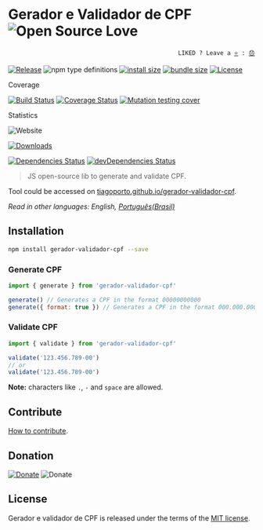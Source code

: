 # Gerador e Validador de CPF ![Open Source Love](https://badges.frapsoft.com/os/v3/open-source.svg)

<p align="right">
  <code>LIKED ? Leave a <a href="https://github.com/tiagoporto/gerador-validador-cpf/stargazers">⭐</a> : <a href="https://github.com/tiagoporto/gerador-validador-cpf/issues">😞</a></code>
</p>

[![Release](https://img.shields.io/npm/v/gerador-validador-cpf.svg?style=flat-square&label=release)](https://github.com/tiagoporto/gerador-validador-cpf/releases)
![npm type definitions](https://img.shields.io/npm/types/gerador-validador-cpf.svg?style=flat-square)
[![install size](https://packagephobia.now.sh/badge?p=gerador-validador-cpf)](https://packagephobia.now.sh/result?p=gerador-validador-cpf)
[![bundle size](https://img.shields.io/bundlephobia/min/gerador-validador-cpf?style=flat-square&label=bundle%20size)](https://bundlephobia.com/result?p=gerador-validador-cpf)
[![License](https://img.shields.io/github/license/tiagoporto/gerador-validador-cpf.svg?style=flat-square)](LICENSE)

Coverage

[![Build Status](https://img.shields.io/travis/com/tiagoporto/gerador-validador-cpf/main.svg?label=tests&logo=travis&style=flat-square)](https://travis-ci.com/tiagoporto/gerador-validador-cpf)
[![Coverage Status](https://img.shields.io/coveralls/tiagoporto/gerador-validador-cpf.svg?logo=coveralls&style=flat-square)](https://coveralls.io/github/tiagoporto/gerador-validador-cpf)
[![Mutation testing cover](https://img.shields.io/endpoint?style=flat-square&url=https%3A%2F%2Fbadge-api.stryker-mutator.io%2Fgithub.com%2Ftiagoporto%2Fgerador-validador-cpf%2Fmain)](https://dashboard.stryker-mutator.io/reports/github.com/tiagoporto/gerador-validador-cpf/main)

Statistics

![Website](https://img.shields.io/website?style=flat-square&url=https%3A%2F%2Ftiagoporto.github.io%2Fgerador-validador-cpf%2F)

[![Downloads](https://img.shields.io/npm/dt/gerador-validador-cpf.svg?logo=npm&style=flat-square)](https://www.npmjs.com/package/gerador-validador-cpf)

[![Dependencies Status](https://img.shields.io/david/tiagoporto/gerador-validador-cpf.svg?style=flat-square)](https://david-dm.org/tiagoporto/gerador-validador-cpf)
[![devDependencies Status](https://img.shields.io/david/dev/tiagoporto/gerador-validador-cpf.svg?style=flat-square)](https://david-dm.org/tiagoporto/gerador-validador-cpf?type=dev)

> JS open-source lib to generate and validate CPF.

Tool could be accessed on [tiagoporto.github.io/gerador-validador-cpf](http://tiagoporto.github.io/gerador-validador-cpf).

_Read in other languages: English, [Português(Brasil)](https://github.com/tiagoporto/gerador-validador-cpf)_

## Installation

```sh
npm install gerador-validador-cpf --save
```

### Generate CPF

```javascript
import { generate } from 'gerador-validador-cpf'

generate() // Generates a CPF in the format 00000000000
generate({ format: true }) // Generates a CPF in the format 000.000.000-00
```

### Validate CPF

```javascript
import { validate } from 'gerador-validador-cpf'

validate('123.456.789-00')
// or
validate('123.456.789-00')
```

**Note:** characters like `.`, `-` and `space` are allowed.

## Contribute

[How to contribute](CONTRIBUTING.md).

## Donation

[![Donate](https://img.shields.io/badge/donate-PayPal-blue.svg)](https://www.paypal.com/cgi-bin/webscr?cmd=_donations&business=YTDUQ8RZ2G4Q8&lc=BR&item_name=tiagoporto&item_number=geradorcpf&currency_code=BRL&bn=PP%2dDonationsBF%3abtn_donateCC_LG%2egif%3aNonHosted)
![Donate](https://img.shields.io/badge/bitcoin-3DztnDvY7McQ7zwGS8Vjafsbc1ee1HDAmE-yellow.svg?logo=bitcoin)

## License

Gerador e validador de CPF is released under the terms of the [MIT license](LICENSE).
